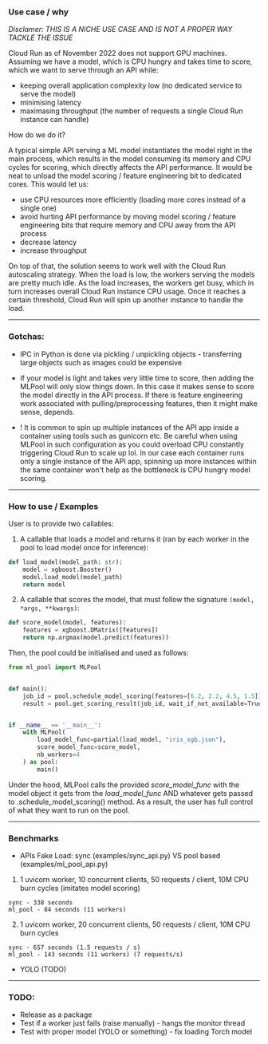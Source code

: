 ### Use case / why

_Disclamer: THIS IS A NICHE USE CASE AND IS NOT A PROPER WAY TACKLE THE ISSUE_

Cloud Run as of November 2022 does not support GPU machines. Assuming we have a model, 
which is CPU hungry and takes time to score, which we want to serve through an API while:

- keeping overall application complexity low (no dedicated service to serve the model)
- minimising latency
- maximasing throughput (the number of requests a single Cloud Run instance can handle)

How do we do it?

A typical simple API serving a ML model instantiates the model right in the main process, which
results in the model consuming its memory and CPU cycles for scoring, which directly affects the API
performance. It would be neat to unload the model scoring / feature engineering bit to dedicated cores.
This would let us:
- use CPU resources more efficiently (loading more cores instead of a single one)
- avoid hurting API performance by moving model scoring / feature engineering bits that require memory and CPU away from the API process
- decrease latency
- increase throughput 


On top of that, the solution seems to work well with the Cloud Run autoscaling strategy. When 
the load is low, the workers serving the models are pretty much idle. As the load increases,
the workers get busy, which in turn increases overall Cloud Run instance CPU usage. Once
it reaches a certain threshold, Cloud Run will spin up another instance to handle the load.

---

### Gotchas:

- IPC in Python is done via pickling / unpickling objects - transferring large objects such as images
could be expensive

- If your model is light and takes very little time to score, then adding the MLPool will
only slow things down. In this case it makes sense to score the model directly in the API process. 
If there is feature engineering work associated with pulling/preprocessing features, then
it might make sense, depends. 

- ! It is common to spin up multiple instances of the API app inside a container using tools such as
gunicorn etc. Be careful when using MLPool in such configuration as you could overload CPU constantly triggering
Cloud Run to scale up lol. In our case each container runs only a single instance of the API app, spinning up more instances
within the same container won't help as the bottleneck is CPU hungry model scoring.

---


### How to use / Examples

User is to provide two callables:

1. A callable that loads a model and returns it (ran by each worker in the pool to load model once for inference):

```python
def load_model(model_path: str):
    model = xgboost.Booster()
    model.load_model(model_path)
    return model
```

2. A callable that scores the model, that must follow the signature `(model, *args, **kwargs)`:

```python
def score_model(model, features):
    features = xgboost.DMatrix([features])
    return np.argmax(model.predict(features))
```

Then, the pool could be initialised and used as follows:

```python
from ml_pool import MLPool


def main():
    job_id = pool.schedule_model_scoring(features=[6.2, 2.2, 4.5, 1.5])
    result = pool.get_scoring_result(job_id, wait_if_not_available=True)


if __name__ == '__main__':
    with MLPool(
        load_model_func=partial(load_model, "iris_xgb.json"),
        score_model_func=score_model,
        nb_workers=4
    ) as pool:
        main()
```

Under the hood, MLPool calls the provided _score_model_func_ with the model object it gets from the 
_load_model_func_ AND whatever gets passed to .schedule_model_scoring() method. As a result, 
the user has full control of what they want to run on the pool.


--- 

### Benchmarks

- APIs Fake Load: sync (examples/sync_api.py) VS pool based (examples/ml_pool_api.py)

1. 1 uvicorn worker, 10 concurrent clients, 50 requests / client, 10M CPU burn cycles (imitates model scoring)

```
sync - 338 seconds
ml_pool - 84 seconds (11 workers)
```

2. 1 uvicorn worker, 20 concurrent clients, 50 requests / client, 10M CPU burn cycles
```
sync - 657 seconds (1.5 requests / s)
ml_pool - 143 seconds (11 workers) (7 requests/s)
```


- YOLO (TODO)


---

### TODO:

- Release as a package
- Test if a worker just fails (raise manually) - hangs the monitor thread
- Test with proper model (YOLO or something) - fix loading Torch model
